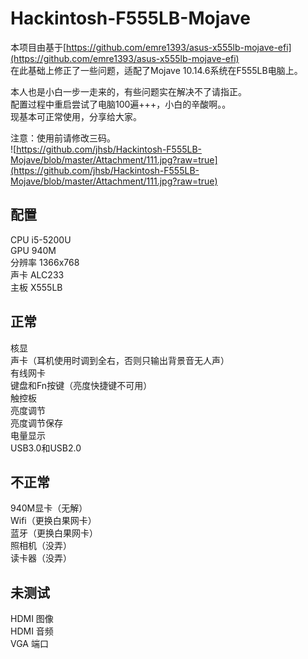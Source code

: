 # Hackintosh-F555LB-Mojave
本项目由基于[https://github.com/emre1393/asus-x555lb-mojave-efi](https://github.com/emre1393/asus-x555lb-mojave-efi)  
在此基础上修正了一些问题，适配了Mojave 10.14.6系统在F555LB电脑上。  

本人也是小白一步一走来的，有些问题实在解决不了请指正。  
配置过程中重启尝试了电脑100遍+++，小白的辛酸啊。。  
现基本可正常使用，分享给大家。  

注意：使用前请修改三码。  
![https://github.com/jhsb/Hackintosh-F555LB-Mojave/blob/master/Attachment/111.jpg?raw=true](https://github.com/jhsb/Hackintosh-F555LB-Mojave/blob/master/Attachment/111.jpg?raw=true)  

## 配置
CPU i5-5200U  
GPU 940M  
分辨率 1366x768  
声卡 ALC233  
主板 X555LB
  

## 正常
核显  
声卡（耳机使用时调到全右，否则只输出背景音无人声）  
有线网卡  
键盘和Fn按键（亮度快捷键不可用）  
触控板  
亮度调节  
亮度调节保存  
电量显示  
USB3.0和USB2.0  

## 不正常
940M显卡（无解）  
Wifi（更换白果网卡）  
蓝牙（更换白果网卡）  
照相机（没弄）  
读卡器（没弄）  


## 未测试
HDMI 图像  
HDMI 音频  
VGA 端口  